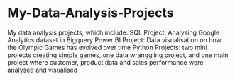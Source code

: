 # My-Data-Analysis-Projects
My data analysis projects, which include:
SQL Project: Analysing Google Analytics dataset in Bigquery
Power BI Project: Data visualisation on how the Olympic Games has evolved over time 
Python Projects: two mini projects creating simple games, one data wranggling project, and one main project where customer, product data and sales performance were analysed and visualised    
